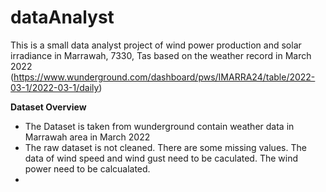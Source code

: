 # dataAnalyst
This is a small data analyst project of wind power production and solar irradiance in Marrawah, 7330, Tas based on the weather record in March 2022
(https://www.wunderground.com/dashboard/pws/IMARRA24/table/2022-03-1/2022-03-1/daily)

**Dataset Overview**
- The Dataset is taken from wunderground contain weather data in Marrawah area in March 2022
- The raw dataset is not cleaned. There are some missing values. The data of wind speed and wind gust need to be caculated. The wind power need to be calcualated.
-  
